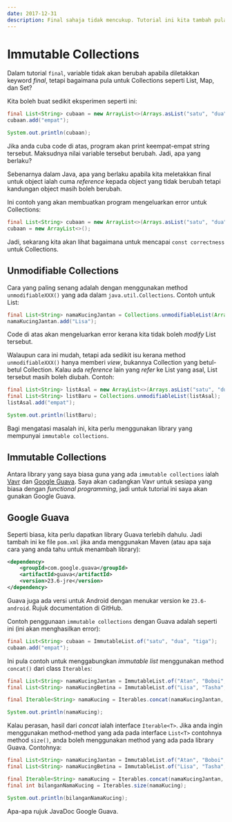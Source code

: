 ```yaml
---
date: 2017-12-31
description: Final sahaja tidak mencukup. Tutorial ini kita tambah pula immutable collections untuk tidak mengubah variable dan kandungan variable tersebut.
---
```


# Immutable Collections

Dalam tutorial `final`, variable tidak akan berubah apabila diletakkan keyword
_final_, tetapi bagaimana pula untuk Collections seperti List, Map, dan Set?

Kita boleh buat sedikit eksperimen seperti ini:

```java
final List<String> cubaan = new ArrayList<>(Arrays.asList("satu", "dua", "tiga"));
cubaan.add("empat");

System.out.println(cubaan);
```

Jika anda cuba code di atas, program akan print keempat-empat string tersebut.
Maksudnya nilai variable tersebut berubah. Jadi, apa yang berlaku?

Sebenarnya dalam Java, apa yang berlaku apabila kita meletakkan final untuk
object ialah cuma _reference_ kepada object yang tidak berubah tetapi kandungan
object masih boleh berubah.

Ini contoh yang akan membuatkan program mengeluarkan error untuk Collections:

```java
final List<String> cubaan = new ArrayList<>(Arrays.asList("satu", "dua", "tiga"));
cubaan = new ArrayList<>();
```

Jadi, sekarang kita akan lihat bagaimana untuk mencapai `const correctness`
untuk Collections.

## Unmodifiable Collections

Cara yang paling senang adalah dengan menggunakan method `unmodifiableXXX()`
yang ada dalam `java.util.Collections`. Contoh untuk List:

```java
final List<String> namaKucingJantan = Collections.unmodifiableList(Arrays.asList("Atan", "Boboi", "Tom"));
namaKucingJantan.add("Lisa");
```

Code di atas akan mengeluarkan error kerana kita tidak boleh _modify_ List
tersebut.

Walaupun cara ini mudah, tetapi ada sedikit isu kerana method
`unmodifiableXXX()` hanya memberi _view_, bukannya Collection yang betul-betul
Collection. Kalau ada _reference_ lain yang _refer_ ke List yang asal, List
tersebut masih boleh diubah. Contoh:

```java
final List<String> listAsal = new ArrayList<>(Arrays.asList("satu", "dua", "tiga"));
final List<String> listBaru = Collections.unmodifiableList(listAsal);
listAsal.add("empat");

System.out.println(listBaru);
```

Bagi mengatasi masalah ini, kita perlu menggunakan library yang mempunyai
`immutable collections`.

## Immutable Collections

Antara library yang saya biasa guna yang ada `immutable collections` ialah
[Vavr](https://github.com/vavr-io/vavr) dan
[Google Guava](https://github.com/google/guava). Saya akan cadangkan Vavr
untuk sesiapa yang biasa dengan _functional programming_, jadi untuk tutorial
ini saya akan gunakan Google Guava.

## Google Guava

Seperti biasa, kita perlu dapatkan library Guava terlebih dahulu. Jadi tambah
ini ke file `pom.xml` jika anda menggunakan Maven (atau apa saja cara yang anda
tahu untuk menambah library):

```xml
<dependency>
    <groupId>com.google.guava</groupId>
    <artifactId>guava</artifactId>
    <version>23.6-jre</version>
</dependency>
```

Guava juga ada versi untuk Android dengan menukar version ke `23.6-android`.
Rujuk documentation di GitHub.

Contoh penggunaan `immutable collections` dengan Guava adalah seperti ini (ini
akan menghasilkan error):

```java
final List<String> cubaan = ImmutableList.of("satu", "dua", "tiga");
cubaan.add("empat");
```

Ini pula contoh untuk menggabungkan _immutable list_ menggunakan method
`concat()` dari class `Iterables`:

```java
final List<String> namaKucingJantan = ImmutableList.of("Atan", "Boboi", "Tom");
final List<String> namaKucingBetina = ImmutableList.of("Lisa", "Tasha", "Mimi");

final Iterable<String> namaKucing = Iterables.concat(namaKucingJantan, namaKucingBetina);

System.out.println(namaKucing);
```

Kalau perasan, hasil dari _concat_ ialah interface `Iterable<T>`. Jika anda
ingin menggunakan method-method yang ada pada interface `List<T>` contohnya
method `size()`, anda boleh menggunakan method yang ada pada library Guava.
Contohnya:

```java
final List<String> namaKucingJantan = ImmutableList.of("Atan", "Boboi", "Tom");
final List<String> namaKucingBetina = ImmutableList.of("Lisa", "Tasha", "Mimi");

final Iterable<String> namaKucing = Iterables.concat(namaKucingJantan, namaKucingBetina);
final int bilanganNamaKucing = Iterables.size(namaKucing);

System.out.println(bilanganNamaKucing);
```

Apa-apa rujuk JavaDoc Google Guava.
